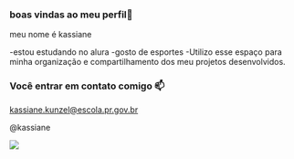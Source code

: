 ### boas vindas ao meu perfil🌸

meu nome é kassiane 

-estou estudando no alura
-gosto de esportes 
-Utilizo esse espaço para minha organização e compartilhamento dos meu projetos desenvolvidos.

### Você entrar em contato comigo 📫

kassiane.kunzel@escola.pr.gov.br

@kassiane

![](https://tenor.com/pt-BR/view/happy-dance-party-dancing-bff-gif-16628559)
